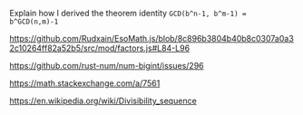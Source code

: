 Explain how I derived the theorem identity `GCD(b^n-1, b^m-1) = b^GCD(n,m)-1`

https://github.com/Rudxain/EsoMath.js/blob/8c896b3804b40b8c0307a0a32c10264ff82a52b5/src/mod/factors.js#L84-L96

https://github.com/rust-num/num-bigint/issues/296

https://math.stackexchange.com/a/7561

https://en.wikipedia.org/wiki/Divisibility_sequence

